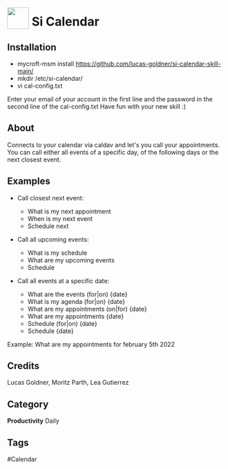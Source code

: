 # <img src="https://raw.githack.com/FortAwesome/Font-Awesome/master/svgs/solid/calendar.svg" card_color="#22A7F0" width="50" height="50" style="vertical-align:bottom"/> Si Calendar

## Installation
- mycroft-msm install https://github.com/lucas-goldner/si-calendar-skill-main/
- mkdir /etc/si-calendar/
- vi cal-config.txt

Enter your email of your account in the first line and the password in the second line of the cal-config.txt
Have fun with your new skill :)

## About
Connects to your calendar via caldav and let's you call your appointments.
You can call either all events of a specific day, of the following days or the next closest event.

## Examples

- Call closest next event:
  * What is my next appointment
  * When is my next event
  * Schedule next

- Call all upcoming events:
  * What is my schedule
  * What are my upcoming events
  * Schedule

- Call all events at a specific date:
  * What are the events (for|on) {date}
  * What is my agenda (for|on) {date}
  * What are my appointments (on|for) {date}
  * What are my appointments {date}
  * Schedule (for|on) {date}
  * Schedule {date}

Example: What are my appointments for february 5th 2022

## Credits
Lucas Goldner, Moritz Parth, Lea Gutierrez

## Category
**Productivity**
Daily

## Tags
#Calendar

